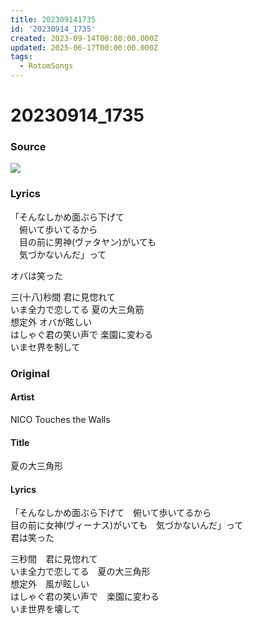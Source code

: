 ```yaml
---
title: 202309141735
id: '20230914_1735'
created: 2023-09-14T00:00:00.000Z
updated: 2025-06-17T00:00:00.000Z
tags:
  - RotomSongs
---
```

# 20230914_1735

### Source

![](https://x.com/Starlystrongest/status/1702239541216817323)

### Lyrics

「そんなしかめ面ぶら下げて  
　俯いて歩いてるから  
　目の前に男神(ヴァタヤン)がいても  
　気づかないんだ」って  

オバは笑った  

三(十八)秒間 君に見惚れて  
いま全力で恋してる 夏の大三角筋  
想定外 オバが眩しい  
はしゃぐ君の笑い声で 楽園に変わる  
いまセ界を制して  

### Original

#### Artist

NICO Touches the Walls

#### Title

夏の大三角形

#### Lyrics
「そんなしかめ面ぶら下げて　俯いて歩いてるから  
目の前に女神(ヴィーナス)がいても　気づかないんだ」って  
君は笑った  
  
三秒間　君に見惚れて  
いま全力で恋してる　夏の大三角形  
想定外　風が眩しい  
はしゃぐ君の笑い声で　楽園に変わる  
いま世界を壊して  
